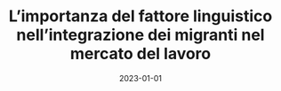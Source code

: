 ---
title: "L’importanza del fattore linguistico nell’integrazione dei migranti nel mercato del lavoro"
collection: press
date: 2023-01-01
permalink: https://www.polis.lombardia.it/wps/portal/site/polis/DettaglioRedazionale/pubblicazioni/monografie/221332soc-fenomeno-immigratorio-ed2023-rubbettino
coauthors: "With Damiano Argan"
---